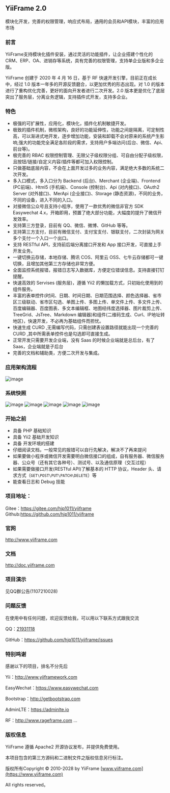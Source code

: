 ## YiiFrame 2.0

模块化开发，完善的权限管理，响应式布局，通用的会员和API模块，丰富的应用市场

### 前言

YiiFrame支持模块化插件安装，通过灵活的功能插件，让企业搭建个性化的CRM、ERP、OA、进销存等系统，具有完善的权限管理，支持单企业版和多企业版。

YiiFrame 创建于 2020 年 4 月 16 日，基于 RF 快速开发引擎，目前正在成长中，经过 1.0 版本一年多的开源反馈磨合，以更加优秀的形态出现。对 1.0 的版本进行了重构优化完善，更好的面向开发者进行二次开发。2.0 版本更是优化了底层突出了服务层，分离业务逻辑，支持插件式开发，支持多企业。

### 特色

- 极强的可扩展性，应用化，模块化，插件化机制敏捷开发。
- 极致的插件机制，微核架构，良好的功能延伸性，功能之间是隔离，可定制性高，可以渐进式地开发，逐步增加功能，安装和卸载不会对原来的系统产生影响,强大的功能完全满足各阶段的需求，支持用户多端访问(后台、微信、Api、前台等)。
- 极完善的 RBAC 权限控制管理、无限父子级权限分组、可自由分配子级权限，且按钮/链接/自定义内容/插件等都可加入权限控制。
- 只做基础底层内容，不会在上面开发过多的业务内容，满足绝大多数的系统二次开发。
- 多入口模式，多入口分为 Backend (后台)、Merchant (企业端)、Frontend (PC前端)、Html5 (手机端)、Console (控制台)、Api (对内接口)、OAuth2 Server (对外接口)、MerApi (企业接口)、Storage (静态资源)，不同的业务，不同的设备，进入不同的入口。
- 对接微信公众号且支持小程序，使用了一款优秀的微信非官方 SDK Easywechat 4.x，开箱即用，预置了绝大部分功能，大幅度的提升了微信开发效率。
- 支持第三方登录，目前有 QQ、微信、微博、GitHub 等等。
- 支持第三方支付，目前有微信支付、支付宝支付、银联支付，二次封装为网关多个支付一个入口一个出口。
- 支持 RESTful API，支持前后端分离接口开发和 App 接口开发，可直接上手开发业务。
- 一键切换云存储，本地存储、腾讯 COS、阿里云 OSS、七牛云存储都可一键切换，且增加其他第三方存储也非常方便。
- 全面监控系统报错，报错日志写入数据库，方便定位错误信息。支持直接钉钉提醒。
- 快速高效的 Servises (服务层)，遵循 Yii2 的懒加载方式，只初始化使用到的组件服务。
- 丰富的表单控件(时间、日期、时间日期、日期范围选择、颜色选择器、省市区三级联动、省市区勾选、单图上传、多图上传、单文件上传、多文件上传、百度编辑器、百度图表、多文本编辑框、地图经纬度选择器、图片裁剪上传、TreeGrid、JsTree、Markdown 编辑器)和组件(二维码生成、Curl、IP地址转地区)，快速开发，不必再为基础组件而担忧。
- 快速生成 CURD ,无需编写代码，只需创建表设置路径就能出现一个完善的 CURD ,其中所需表单控件也是勾选即可直接生成。
- 正常开发只需要开发企业端，没有 Saas 的时候企业端就是总后台，有了 Saas，企业端就是子后台
- 完善的文档和辅助类，方便二次开发与集成。

### 应用架构流程
![image](https://wephp-unioa.oss-cn-shenzhen.aliyuncs.com/app-flow.png)

### 系统快照
![image](https://wephp-unioa.oss-cn-shenzhen.aliyuncs.com/%E5%BF%AB%E7%85%A71.webp)
![image](https://wephp-unioa.oss-cn-shenzhen.aliyuncs.com/%E5%BF%AB%E7%85%A72.png.webp)
![image](https://wephp-unioa.oss-cn-shenzhen.aliyuncs.com/%E5%BF%AB%E7%85%A73.png.webp)
![image](https://wephp-unioa.oss-cn-shenzhen.aliyuncs.com/%E5%BF%AB%E7%85%A74.webp)
![image](https://wephp-unioa.oss-cn-shenzhen.aliyuncs.com/%E5%BF%AB%E7%85%A75.webp)

### 开始之前

- 具备 PHP 基础知识
- 具备 Yii2 基础开发知识
- 具备 开发环境的搭建
- 仔细阅读文档，一般常见的报错可以自行先解决，解决不了再来提问
- 如果要做小程序或微信开发需要明白微信接口的组成，自有服务器、微信服务器、公众号（还有其它各种号）、测试号、以及通信原理（交互过程）
- 如果需要做接口开发(RESTful API)了解基本的 HTTP 协议，Header 头、请求方式（`GET\POST\PUT\PATCH\DELETE`）等
- 能查看日志和 Debug 技能

### 项目地址：

Gitee：https://gitee.com/hjp1011/yiiframe
Github:https://github.com/hjp1011/yiiframe

### 官网
http://www.yiiframe.com

### 文档
http://doc.yiiframe.com

### 项目演示 
见QQ群公告(1107210028)

### 问题反馈

在使用中有任何问题，欢迎反馈给我，可以用以下联系方式跟我交流

QQ：[21931118](http://wpa.qq.com/msgrd?v=3&uin=21931118&site=qq&menu=yes)

GitHub：https://github.com/hjp1011/yiiframe/issues

### 特别鸣谢

感谢以下的项目，排名不分先后

Yii：http://www.yiiframework.com

EasyWechat：https://www.easywechat.com

Bootstrap：http://getbootstrap.com

AdminLTE：https://adminlte.io

RF：http://www.rageframe.com
...

### 版权信息

YiiFrame 遵循 Apache2 开源协议发布，并提供免费使用。

本项目包含的第三方源码和二进制文件之版权信息另行标注。

版权所有Copyright © 2010-2028 by YiiFrame [www.yiiframe.com](https://www.yiiframe.com)

All rights reserved。